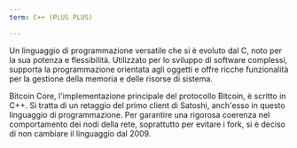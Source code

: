 ```yaml
---
term: C++ (PLUS PLUS)

---
```

Un linguaggio di programmazione versatile che si è evoluto dal C, noto per la sua potenza e flessibilità. Utilizzato per lo sviluppo di software complessi, supporta la programmazione orientata agli oggetti e offre ricche funzionalità per la gestione della memoria e delle risorse di sistema.

Bitcoin Core, l'implementazione principale del protocollo Bitcoin, è scritto in C++. Si tratta di un retaggio del primo client di Satoshi, anch'esso in questo linguaggio di programmazione. Per garantire una rigorosa coerenza nel comportamento dei nodi della rete, soprattutto per evitare i fork, si è deciso di non cambiare il linguaggio dal 2009.